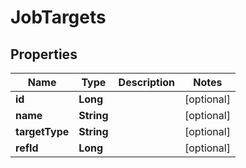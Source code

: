 

# JobTargets

## Properties

Name | Type | Description | Notes
------------ | ------------- | ------------- | -------------
**id** | **Long** |  |  [optional]
**name** | **String** |  |  [optional]
**targetType** | **String** |  |  [optional]
**refId** | **Long** |  |  [optional]



